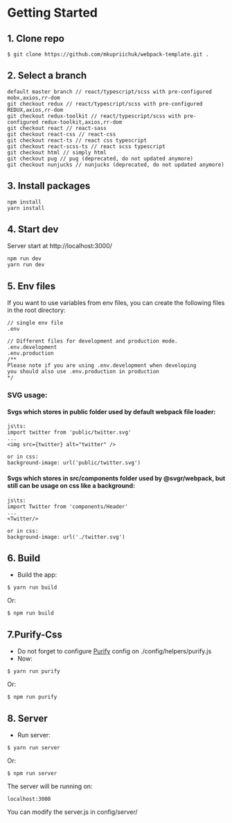 # Getting Started

## 1. Clone repo

```
$ git clone https://github.com/mkupriichuk/webpack-template.git .
```

## 2. Select a branch

```
default master branch // react/typescript/scss with pre-configured mobx,axios,rr-dom
git checkout redux // react/typescript/scss with pre-configured REDUX,axios,rr-dom
git checkout redux-toolkit // react/typescript/scss with pre-configured redux-toolkit,axios,rr-dom
git checkout react // react-sass
git checkout react-css // react-css
git checkout react-ts // react css typescript
git checkout react-scss-ts // react scss typescript
git checkout html // simply html
git checkout pug // pug (deprecated, do not updated anymore)
git checkout nunjucks // nunjucks (deprecated, do not updated anymore)
```

## 3. Install packages

```
npm install
yarn install
```


## 4. Start dev

Server start at http://localhost:3000/

```
npm run dev
yarn run dev
```

## 5. Env files

If you want to use variables from env files, you can create the following files in the root directory:

```
// single env file
.env

// Different files for development and production mode.
.env.development
.env.production
/**
Please note if you are using .env.development when developing
you should also use .env.production in production
*/
```

### SVG usage:
#### Svgs which stores in public folder used by default webpack file loader:
```
js\ts:
import twitter from 'public/twitter.svg'
...
<img src={twitter} alt="twitter" />

or in css:
background-image: url('public/twitter.svg')
```

#### Svgs which stores in src/components folder used by @svgr/webpack, but still can be usage on css like a background: 
```
js\ts:
import Twitter from 'components/Header'
...
<Twitter/>

or in css:
background-image: url('./twitter.svg')
```
## 6. Build

- Build the app:

```
$ yarn run build
```
Or:

```
$ npm run build
```

## 7.Purify-Css
  - Do not forget to configure [Purify](https://github.com/purifycss/purifycss) config on ./config/helpers/purify.js
  - Now:

```
$ yarn run purify
```
Or:

```
$ npm run purify
```

## 8. Server
- Run server:

```
$ yarn run server
```
Or:

```
$ npm run server
```

The server will be running on:

```
localhost:3000
```

You can modify the server.js in config/server/
